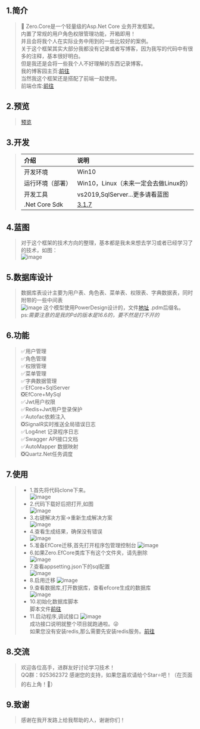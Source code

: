 ## 1.简介
>🐷 Zero.Core是一个轻量级的Asp.Net Core 业务开发框架。  
> 内置了常规的用户角色权限管理功能，开箱即用！  
> 并且会将我个人在实际业务中用到的一些比较好的案例。  
>关于这个框架其实大部分我都没有记录或者写博客，因为我写的代码中有很多的注释，基本很好明白。  
>但是我还是会将一些我个人不好理解的东西记录博客。  
>我的博客园主页:[前往](https://www.cnblogs.com/aqgy12138/)  
>当然我这个框架还是搭配了前端一起使用。  
>前端仓库:[前往](https://github.com/QQ2287991080/Zero.Core.Admin)
## 2.预览
> [预览](http://123.56.236.167:1204/)
## 3.开发  
>| **介绍** | **说明** |
>| :---- | :----|  
>|开发环境|Win10|
>|运行环境（部署）|Win10，Linux（未来一定会去做Linux的）|
>|开发工具|vs2019,SqlServer...更多请看蓝图|
>|.Net Core Sdk|[3.1.7](https://dotnet.microsoft.com/download/dotnet-core/3.1)|
>
## 4.蓝图
>对于这个框架的技术方向的整理，基本都是我未来想去学习或者已经学习了的技术，如图：  
>![image](docs/TechnologyDesign/Zero.Core.Technology.png)  
## 5.数据库设计
>数据库表设计主要为用户表、角色表、菜单表、权限表、字典数据表，同时附带的一些中间表  
>![image](docs/SqlDesign/SqlDesign.png)
>这个模型使用PowerDesign设计的，文件[地址](https://github.com/QQ2287991080/Zero.Core/tree/master/docs/SqlDesign) .pdm后缀名。    
>ps:*需要注意的是我的Pd的版本是16.6的，要不然是打不开的*
## 6.功能  
>✅用户管理  
>✅角色管理  
>✅权限管理  
>✅菜单管理  
>✅字典数据管理  
>✅EfCore+SqlServer  
>❎EfCore+MySql  
>✅Jwt用户权限  
>✅Redis+Jwt用户登录保护  
>✅Autofac依赖注入  
>❎SignalR实时推送全局错误日志  
>✅Log4net 记录程序日志  
>✅Swagger API接口文档  
>✅AutoMapper 数据映射  
>❎Quartz.Net任务调度  
## 7.使用
>* 1.首先将代码clone下来。  
>![image](docs/Use/clone.png)  
>* 2.代码下载好后把打开,如图  
>![image](docs/Use/solution.jpg)
>* 3.右键解决方案->重新生成解决方案  
>![image](docs/Use/buildSolution.jpg)  
>* 4.查看生成结果，确保没有错误  
>![image](docs/Use/output.jpg)
>* 5.准备EfCore迁移,首先打开程序包管理控制台
>![image](docs/Use/efMigration.jpg)
>* 6.如果Zero.EfCore类库下有这个文件夹，请先删除  
>![image](docs/Use/removeFolder.jpg)
>* 7.查看appsetting.json下的sql配置  
>![image](docs/Use/lookcon.png)
>* 8.启用迁移
>![image](docs/Use/migration.gif)
>* 9.查看数据库,打开数据库，查看efcore生成的数据库  
>![image](docs/Use/database.jpg)
>* 10.初始化数据库脚本  
>脚本文件[前往](https://github.com/QQ2287991080/Zero.Core/blob/master/docs/SqlData/dbData.sql)  
>* 11.启动程序,调试接口
>![image](docs/Use/testApi.gif)  
>成功接口说明就整个项目就跑通啦。😜  
>如果您没有安装redis,那么需要先安装redis服务。[前往](https://www.runoob.com/redis/redis-tutorial.html)
## 8.交流
>欢迎各位高手，进群友好讨论学习技术！  
>QQ群：925362372
感谢您的支持，如果您喜欢请给个Star⭐吧！（在页面的右上角！🤭）
## 9.致谢
>感谢在我开发路上给我帮助的人，谢谢你们！
## 
